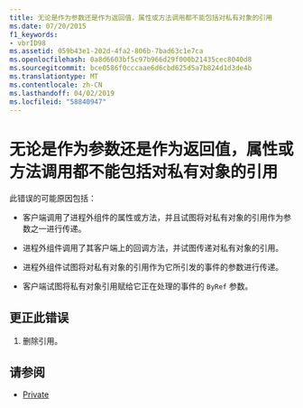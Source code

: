 ```yaml
---
title: 无论是作为参数还是作为返回值，属性或方法调用都不能包括对私有对象的引用
ms.date: 07/20/2015
f1_keywords:
- vbrID98
ms.assetid: 059b43e1-202d-4fa2-806b-7bad63c1e7ca
ms.openlocfilehash: 0a8d6603bf5c97b966d29f000b21435cec8040d8
ms.sourcegitcommit: bce0586f0cccaae6d6cbd625d5a7b824d1d3de4b
ms.translationtype: MT
ms.contentlocale: zh-CN
ms.lasthandoff: 04/02/2019
ms.locfileid: "58840947"
---
```

# <a name="a-property-or-method-call-cannot-include-a-reference-to-a-private-object-either-as-an-argument-or-as-a-return-value"></a>无论是作为参数还是作为返回值，属性或方法调用都不能包括对私有对象的引用
此错误的可能原因包括：  
  
-   客户端调用了进程外组件的属性或方法，并且试图将对私有对象的引用作为参数之一进行传递。  
  
-   进程外组件调用了其客户端上的回调方法，并试图传递对私有对象的引用。  
  
-   进程外组件试图将对私有对象的引用作为它所引发的事件的参数进行传递。  
  
-   客户端试图将私有对象引用赋给它正在处理的事件的 `ByRef` 参数。  
  
## <a name="to-correct-this-error"></a>更正此错误  
  
1.  删除引用。  
  
## <a name="see-also"></a>请参阅

- [Private](../../../visual-basic/language-reference/modifiers/private.md)
